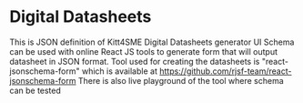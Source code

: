 # Digital Datasheets
This is JSON definition of Kitt4SME Digital Datasheets generator UI
Schema can be used with online React JS tools to generate form that will output datasheet in JSON format. 
Tool used for creating the datasheets is "react-jsonschema-form" which is available at https://github.com/rjsf-team/react-jsonschema-form
There is also live playground of the tool where schema can be tested
